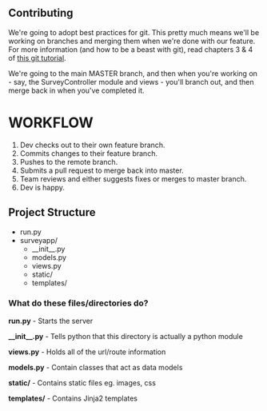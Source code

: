 ## Contributing

We're going to adopt best practices for git. This pretty much means we'll be working on branches and merging them when we're done with our feature. For more information (and how to be a beast with git), read chapters 3 & 4 of [this git tutorial](https://www.learnenough.com/git-tutorial#sec-branching_and_merging).

We're going to the main MASTER branch, and then when you're working on - say, the SurveyController module and views - you'll branch out, and then merge back in when you've completed it.

WORKFLOW
========

1. Dev checks out to their own feature branch.
2. Commits changes to their feature branch.
3. Pushes to the remote branch.
4. Submits a pull request to merge back into master.
5. Team reviews and either suggests fixes or merges to master branch.
6. Dev is happy.


## Project Structure

 - run.py  
 - surveyapp/ 
    - \_\_init\_\_.py
    - models.py
    - views.py
    - static/
    - templates/

### What do these files/directories do?

__run.py__ - Starts the server

__\_\_init\_\_.py__ - Tells python that this directory is actually a python module

__views.py__ - Holds all of the url/route information

__models.py__ - Contain classes that act as data models

__static/__ - Contains static files eg. images, css

__templates/__ - Contains Jinja2 templates
